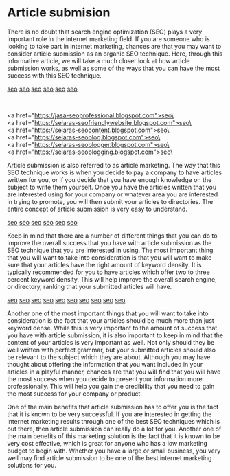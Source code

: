 # Article submision

There is no doubt that search engine optimization (SEO) plays a very important role in the internet marketing field. If you are someone who is looking to take part in internet marketing, chances are that you may want to consider article submission as an organic SEO technique. Here, through this informative article, we will take a much closer look at how article submission works, as well as some of the ways that you can have the most success with this SEO technique.

[seo](https://jasa-seoprofessional.blogspot.com) [seo](https://selaras-seofriendlywebsite.blogspot.com) [seo](https://selaras-seocontent.blogspot.com) [seo](https://selaras-seoblog.blogspot.com) [seo](https://selaras-seoblogger.blogspot.com) [seo](https://selaras-seoblogging.blogspot.com)

​

\<a href="https://jasa-seoprofessional.blogspot.com">seo\</a>\
\<a href="https://selaras-seofriendlywebsite.blogspot.com">seo\</a>\
\<a href="https://selaras-seocontent.blogspot.com">seo\</a>\
\<a href="https://selaras-seoblog.blogspot.com">seo\</a>\
\<a href="https://selaras-seoblogger.blogspot.com">seo\</a>\
\<a href="https://selaras-seoblogging.blogspot.com">seo\</a>

Article submission is also referred to as article marketing. The way that this SEO technique works is when you decide to pay a company to have articles written for you, or if you decide that you have enough knowledge on the subject to write them yourself. Once you have the articles written that you are interested using for your company or whatever area you are interested in trying to promote, you will then submit your articles to directories. The entire concept of article submission is very easy to understand.

[seo](https://selaras-seocontentwriter.blogspot.com) [seo](https://selaras-searchenginemarketing.blogspot.com) [seo](https://selaras-seoexpert.blogspot.com) [seo](https://selaras-seolinkbuilding.blogspot.com) [seo](https://selaras-searchengineoptimization.blogspot.com) [seo](https://selaras-seobacklink.blogspot.com)

Keep in mind that there are a number of different things that you can do to improve the overall success that you have with article submission as the SEO technique that you are interested in using. The most important thing that you will want to take into consideration is that you will want to make sure that your articles have the right amount of keyword density. It is typically recommended for you to have articles which offer two to three percent keyword density. This will help improve the overall search engine, or directory, ranking that your submitted articles will have.

[seo](https://selaras-seobusiness.blogspot.com) [seo](https://selaras-seocompany.blogspot.com) [seo](https://selaras-seodigitalmarketing.blogspot.com) [seo](https://selaras-seomarketing.blogspot.com) [seo](https://selaras-seowebsite.blogspot.com) [seo](https://selaras-seokeyword.blogspot.com) [seo](https://selaras-seocontentstrategy.blogspot.com) [seo](https://selaras-seospecialist.blogspot.com) [seo](https://banuarly.weebly.com) [seo](https://jasa-seoprofessional.weebly.com)

Another one of the most important things that you will want to take into consideration is the fact that your articles should be much more than just keyword dense. While this is very important to the amount of success that you have with article submission, it is also important to keep in mind that the content of your articles is very important as well. Not only should they be well written with perfect grammar, but your submitted articles should also be relevant to the subject which they are about. Although you may have thought about offering the information that you want included in your articles in a playful manner, chances are that you will find that you will have the most success when you decide to present your information more professionally. This will help you gain the credibility that you need to gain the most success for your company or product.

One of the main benefits that article submission has to offer you is the fact that it is known to be very successful. If you are interested in getting the internet marketing results through one of the best SEO techniques which is out there, then article submission can really do a lot for you. Another one of the main benefits of this marketing solution is the fact that it is known to be very cost effective, which is great for anyone who has a low marketing budget to begin with. Whether you have a large or small business, you very well may find article submission to be one of the best internet marketing solutions for you.
